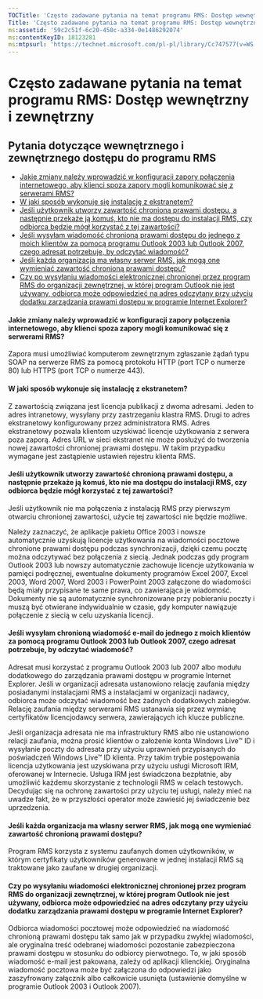 ```yaml
---
TOCTitle: 'Często zadawane pytania na temat programu RMS: Dostęp wewnętrzny i zewnętrzny'
Title: 'Często zadawane pytania na temat programu RMS: Dostęp wewnętrzny i zewnętrzny'
ms:assetid: '59c2c51f-6c20-450c-a334-0e1486292074'
ms:contentKeyID: 18123281
ms:mtpsurl: 'https://technet.microsoft.com/pl-pl/library/Cc747577(v=WS.10)'
---
```


Często zadawane pytania na temat programu RMS: Dostęp wewnętrzny i zewnętrzny
=============================================================================

Pytania dotyczące wewnętrznego i zewnętrznego dostępu do programu RMS
---------------------------------------------------------------------

-   [Jakie zmiany należy wprowadzić w konfiguracji zapory połączenia internetowego, aby klienci spoza zapory mogli komunikować się z serwerami RMS?](#bkmk_37)
-   [W jaki sposób wykonuje się instalację z ekstranetem?](#bkmk_38)
-   [Jeśli użytkownik utworzy zawartość chronioną prawami dostępu, a następnie przekaże ją komuś, kto nie ma dostępu do instalacji RMS, czy odbiorca będzie mógł korzystać z tej zawartości?](#bkmk_39)
-   [Jeśli wysyłam wiadomość chronioną prawami dostępu do jednego z moich klientów za pomocą programu Outlook 2003 lub Outlook 2007, czego adresat potrzebuje, by odczytać wiadomość?](#bkmk_40)
-   [Jeśli każda organizacja ma własny serwer RMS, jak mogą one wymieniać zawartość chronioną prawami dostępu?](#bkmk_41)
-   [Czy po wysyłaniu wiadomości elektronicznej chronionej przez program RMS do organizacji zewnętrznej, w której program Outlook nie jest używany, odbiorca może odpowiedzieć na adres odczytany przy użyciu dodatku zarządzania prawami dostępu w programie Internet Explorer?](#bkmk_42)

<span id="BKMK_37"></span>
#### Jakie zmiany należy wprowadzić w konfiguracji zapory połączenia internetowego, aby klienci spoza zapory mogli komunikować się z serwerami RMS?

Zapora musi umożliwiać komputerom zewnętrznym zgłaszanie żądań typu SOAP na serwerze RMS za pomocą protokołu HTTP (port TCP o numerze 80) lub HTTPS (port TCP o numerze 443).

<span id="BKMK_38"></span>
#### W jaki sposób wykonuje się instalację z ekstranetem?

Z zawartością związana jest licencja publikacji z dwoma adresami. Jeden to adres intranetowy, wysyłany przy zastrzeganiu klastra RMS. Drugi to adres ekstranetowy konfigurowany przez administratora RMS. Adres ekstranetowy pozwala klientom uzyskiwać licencje użytkowania z serwera poza zaporą. Adres URL w sieci ekstranet nie może posłużyć do tworzenia nowej zawartości chronionej prawami dostępu. W takim przypadku wymagane jest zastąpienie ustawień rejestru klienta RMS.

<span id="BKMK_39"></span>
#### Jeśli użytkownik utworzy zawartość chronioną prawami dostępu, a następnie przekaże ją komuś, kto nie ma dostępu do instalacji RMS, czy odbiorca będzie mógł korzystać z tej zawartości?

Jeśli użytkownik nie ma połączenia z instalacją RMS przy pierwszym otwarciu chronionej zawartości, użycie tej zawartości nie będzie możliwe.

Należy zaznaczyć, że aplikacje pakietu Office 2003 i nowsze automatycznie uzyskują licencje użytkowania na wiadomości pocztowe chronione prawami dostępu podczas synchronizacji, dzięki czemu pocztę można odczytywać bez połączenia z siecią. Jednak podczas gdy program Outlook 2003 lub nowszy automatycznie zachowuje licencje użytkowania w pamięci podręcznej, ewentualne dokumenty programów Excel 2007, Excel 2003, Word 2007, Word 2003 i PowerPoint 2003 załączone do wiadomości będą miały przypisane te same prawa, co zawierająca je wiadomość. Dokumenty nie są automatycznie synchronizowane przy pobieraniu poczty i muszą być otwierane indywidualnie w czasie, gdy komputer nawiązuje połączenie z siecią w celu uzyskania licencji.

<span id="BKMK_40"></span>
#### Jeśli wysyłam chronioną wiadomość e-mail do jednego z moich klientów za pomocą programu Outlook 2003 lub Outlook 2007, czego adresat potrzebuje, by odczytać wiadomość?

Adresat musi korzystać z programu Outlook 2003 lub 2007 albo modułu dodatkowego do zarządzania prawami dostępu w programie Internet Explorer. Jeśli w organizacji adresata ustanowiono relację zaufania między posiadanymi instalacjami RMS a instalacjami w organizacji nadawcy, odbiorca może odczytać wiadomość bez żadnych dodatkowych zabiegów. Relację zaufania między serwerami RMS ustanawia się przez wymianę certyfikatów licencjodawcy serwera, zawierających ich klucze publiczne.

Jeśli organizacja adresata nie ma infrastruktury RMS albo nie ustanowiono relacji zaufania, można prosić klientów o założenie konta Windows Live™ ID i wysyłanie poczty do adresata przy użyciu uprawnień przypisanych do poświadczeń Windows Live™ ID klienta. Przy takim trybie postępowania licencja użytkowania jest uzyskiwana przy użyciu usługi Microsoft IRM, oferowanej w Internecie. Usługa IRM jest świadczona bezpłatnie, aby umożliwić każdemu skorzystanie z technologii RMS w celach testowych. Decydując się na ochronę zawartości przy użyciu tej usługi, należy mieć na uwadze fakt, że w przyszłości operator może zawiesić jej świadczenie bez uprzedzenia.

<span id="BKMK_41"></span>
#### Jeśli każda organizacja ma własny serwer RMS, jak mogą one wymieniać zawartość chronioną prawami dostępu?

Program RMS korzysta z systemu zaufanych domen użytkowników, w którym certyfikaty użytkowników generowane w jednej instalacji RMS są traktowane jako zaufane w drugiej organizacji.

<span id="BKMK_42"></span>
#### Czy po wysyłaniu wiadomości elektronicznej chronionej przez program RMS do organizacji zewnętrznej, w której program Outlook nie jest używany, odbiorca może odpowiedzieć na adres odczytany przy użyciu dodatku zarządzania prawami dostępu w programie Internet Explorer?

Odbiorca wiadomości pocztowej może odpowiedzieć na wiadomość chronioną prawami dostępu tak samo jak w przypadku zwykłej wiadomości, ale oryginalna treść odebranej wiadomości pozostanie zabezpieczona prawami dostępu w stosunku do odbiorcy pierwotnego. To, w jaki sposób wiadomość e-mail jest pakowana, zależy od aplikacji klienckiej. Oryginalna wiadomość pocztowa może być załączona do odpowiedzi jako zaszyfrowany załącznik albo całkowicie usunięta (ustawienie domyślne w programie Outlook 2003 i Outlook 2007).
